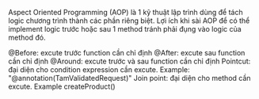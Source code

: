 Aspect Oriented Programming (AOP) là 1 kỹ thuật lập trình dùng để tách logic chương trình thành các phần riêng biệt.
Lợi ích khi sài AOP để có thể implement logic trước hoặc sau 1 method tránh phải đụng vào logic của method đó.

@Before: excute trước function cần chỉ định
@After: excute sau function cần chỉ định
@Around: excute trước và sau function cần chỉ định
Pointcut: đại diện cho condition expression cần excute. Example: "@annotation(TamValidatedRequest)"
Join point: đại diện cho method cần excute. Example createProduct()
